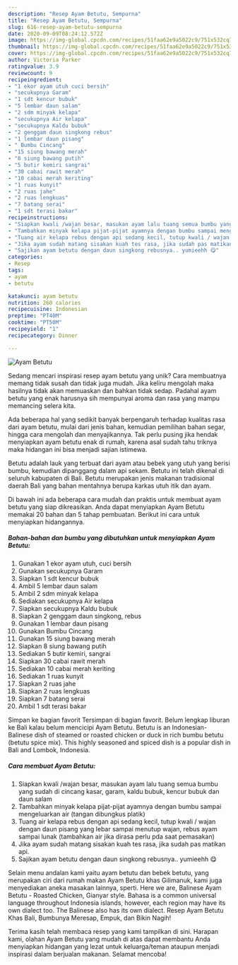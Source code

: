 ```yaml
---
description: "Resep Ayam Betutu, Sempurna"
title: "Resep Ayam Betutu, Sempurna"
slug: 616-resep-ayam-betutu-sempurna
date: 2020-09-09T08:24:12.572Z
image: https://img-global.cpcdn.com/recipes/51faa62e9a5022c9/751x532cq70/ayam-betutu-foto-resep-utama.jpg
thumbnail: https://img-global.cpcdn.com/recipes/51faa62e9a5022c9/751x532cq70/ayam-betutu-foto-resep-utama.jpg
cover: https://img-global.cpcdn.com/recipes/51faa62e9a5022c9/751x532cq70/ayam-betutu-foto-resep-utama.jpg
author: Victoria Parker
ratingvalue: 3.9
reviewcount: 9
recipeingredient:
- "1 ekor ayam utuh cuci bersih"
- "secukupnya Garam"
- "1 sdt kencur bubuk"
- "5 lembar daun salam"
- "2 sdm minyak kelapa"
- "secukupnya Air kelapa"
- "secukupnya Kaldu bubuk"
- "2 genggam daun singkong rebus"
- "1 lembar daun pisang"
- " Bumbu Cincang"
- "15 siung bawang merah"
- "8 siung bawang putih"
- "5 butir kemiri sangrai"
- "30 cabai rawit merah"
- "10 cabai merah keriting"
- "1 ruas kunyit"
- "2 ruas jahe"
- "2 ruas lengkuas"
- "7 batang serai"
- "1 sdt terasi bakar"
recipeinstructions:
- "Siapkan kwali /wajan besar, masukan ayam lalu tuang semua bumbu yang sudah di cincang kasar, garam, kaldu bubuk, kencur bubuk dan daun salam"
- "Tambahkan minyak kelapa pijat-pijat ayamnya dengan bumbu sampai mengeluarkan air (tangan dibungkus platik)"
- "Tuang air kelapa rebus dengan api sedang kecil, tutup kwali / wajan dengan daun pisang yang lebar sampai menutup wajan, rebus ayam sampai lunak (tambahkan air jika dirasa perlu pda saat pemasakan)"
- "Jika ayam sudah matang sisakan kuah tes rasa, jika sudah pas matikan api."
- "Sajikan ayam betutu dengan daun singkong rebusnya.. yumieehh 😋"
categories:
- Resep
tags:
- ayam
- betutu

katakunci: ayam betutu 
nutrition: 260 calories
recipecuisine: Indonesian
preptime: "PT40M"
cooktime: "PT50M"
recipeyield: "1"
recipecategory: Dinner

---
```



![Ayam Betutu](https://img-global.cpcdn.com/recipes/51faa62e9a5022c9/751x532cq70/ayam-betutu-foto-resep-utama.jpg)

Sedang mencari inspirasi resep ayam betutu yang unik? Cara membuatnya memang tidak susah dan tidak juga mudah. Jika keliru mengolah maka hasilnya tidak akan memuaskan dan bahkan tidak sedap. Padahal ayam betutu yang enak harusnya sih mempunyai aroma dan rasa yang mampu memancing selera kita.

Ada beberapa hal yang sedikit banyak berpengaruh terhadap kualitas rasa dari ayam betutu, mulai dari jenis bahan, kemudian pemilihan bahan segar, hingga cara mengolah dan menyajikannya. Tak perlu pusing jika hendak menyiapkan ayam betutu enak di rumah, karena asal sudah tahu triknya maka hidangan ini bisa menjadi sajian istimewa.

Betutu adalah lauk yang terbuat dari ayam atau bebek yang utuh yang berisi bumbu, kemudian dipanggang dalam api sekam. Betutu ini telah dikenal di seluruh kabupaten di Bali. Betutu merupakan jenis makanan tradisional daerah Bali yang bahan mentahnya berupa karkas utuh itik dan ayam.


Di bawah ini ada beberapa cara mudah dan praktis untuk membuat ayam betutu yang siap dikreasikan. Anda dapat menyiapkan Ayam Betutu memakai 20 bahan dan 5 tahap pembuatan. Berikut ini cara untuk menyiapkan hidangannya.

<!--inarticleads1-->

##### Bahan-bahan dan bumbu yang dibutuhkan untuk menyiapkan Ayam Betutu:

1. Gunakan 1 ekor ayam utuh, cuci bersih
1. Gunakan secukupnya Garam
1. Siapkan 1 sdt kencur bubuk
1. Ambil 5 lembar daun salam
1. Ambil 2 sdm minyak kelapa
1. Sediakan secukupnya Air kelapa
1. Siapkan secukupnya Kaldu bubuk
1. Siapkan 2 genggam daun singkong, rebus
1. Gunakan 1 lembar daun pisang
1. Gunakan  Bumbu Cincang
1. Gunakan 15 siung bawang merah
1. Siapkan 8 siung bawang putih
1. Sediakan 5 butir kemiri, sangrai
1. Siapkan 30 cabai rawit merah
1. Sediakan 10 cabai merah keriting
1. Sediakan 1 ruas kunyit
1. Siapkan 2 ruas jahe
1. Siapkan 2 ruas lengkuas
1. Siapkan 7 batang serai
1. Ambil 1 sdt terasi bakar


Simpan ke bagian favorit Tersimpan di bagian favorit. Belum lengkap liburan ke Bali kalau belum mencicipi Ayam Betutu. Betutu is an Indonesian-Balinese dish of steamed or roasted chicken or duck in rich bumbu betutu (betutu spice mix). This highly seasoned and spiced dish is a popular dish in Bali and Lombok, Indonesia. 

<!--inarticleads2-->

##### Cara membuat Ayam Betutu:

1. Siapkan kwali /wajan besar, masukan ayam lalu tuang semua bumbu yang sudah di cincang kasar, garam, kaldu bubuk, kencur bubuk dan daun salam
1. Tambahkan minyak kelapa pijat-pijat ayamnya dengan bumbu sampai mengeluarkan air (tangan dibungkus platik)
1. Tuang air kelapa rebus dengan api sedang kecil, tutup kwali / wajan dengan daun pisang yang lebar sampai menutup wajan, rebus ayam sampai lunak (tambahkan air jika dirasa perlu pda saat pemasakan)
1. Jika ayam sudah matang sisakan kuah tes rasa, jika sudah pas matikan api.
1. Sajikan ayam betutu dengan daun singkong rebusnya.. yumieehh 😋


Selain menu andalan kami yaitu ayam betutu dan bebek betutu, yang merupakan ciri dari rumah makan Ayam Betutu khas Gilimanuk, kami juga menyediakan aneka masakan lainnya, sperti. Here we are, Balinese Ayam Betutu - Roasted Chicken, Gianyar style. Bahasa is a common universal language throughout Indonesia islands, however, each region may have its own dialect too. The Balinese also has its own dialect. Resep Ayam Betutu Khas Bali, Bumbunya Meresap, Empuk, dan Bikin Nagih! 

Terima kasih telah membaca resep yang kami tampilkan di sini. Harapan kami, olahan Ayam Betutu yang mudah di atas dapat membantu Anda menyiapkan hidangan yang lezat untuk keluarga/teman ataupun menjadi inspirasi dalam berjualan makanan. Selamat mencoba!
